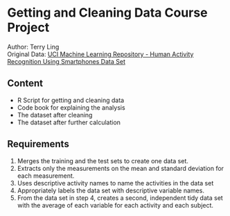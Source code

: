 # Getting and Cleaning Data Course Project

Author: Terry Ling  
Original Data: [UCI Machine Learning Repository - Human Activity Recognition Using Smartphones Data Set](http://archive.ics.uci.edu/ml/datasets/Human+Activity+Recognition+Using+Smartphones)

## Content
* R Script for getting and cleaning data
* Code book for explaining the analysis
* The dataset after cleaning
* The dataset after further calculation

## Requirements
1. Merges the training and the test sets to create one data set.
2. Extracts only the measurements on the mean and standard deviation for each measurement.
3. Uses descriptive activity names to name the activities in the data set
4. Appropriately labels the data set with descriptive variable names.
5. From the data set in step 4, creates a second, independent tidy data set with the average of each variable for each activity and each subject.